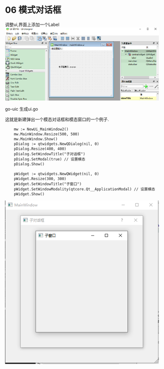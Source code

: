 ﻿# 06 模式对话框

调整ui,界面上添加一个Label
![](file_pic/01.png)

go-uic 生成ui.go

这就是新建弹出一个模态对话框和模态窗口的一个例子.

```
	mw := NewUi_MainWindow2()
	mw.MainWindow.Resize(500, 500)
	mw.MainWindow.Show()
	pDialog := qtwidgets.NewQDialog(nil, 0)
	pDialog.Resize(400, 400)
	pDialog.SetWindowTitle("子对话框")
	pDialog.SetModal(true) // 设置模态
	pDialog.Show()

	pWidget := qtwidgets.NewQWidget(nil, 0)
	pWidget.Resize(300, 300)
	pWidget.SetWindowTitle("子窗口")
	pWidget.SetWindowModality(qtcore.Qt__ApplicationModal) // 设置模态
	pWidget.Show()
```

![](file_pic/02.png)